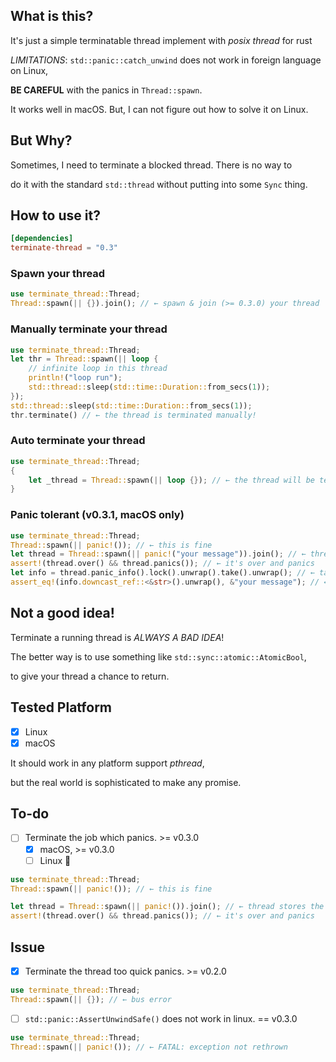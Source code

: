 ## What is this?

It's just a simple terminatable thread implement with *posix thread* for rust

*LIMITATIONS*: `std::panic::catch_unwind` does not work in foreign language on Linux,

**BE CAREFUL** with the panics in `Thread::spawn`.

It works well in macOS. But, I can not figure out how to solve it on Linux.

## But Why?

Sometimes, I need to terminate a blocked thread. There is no way to 

do it with the standard `std::thread` without putting into some `Sync` thing.

## How to use it?

```toml
[dependencies]
terminate-thread = "0.3"
```

### Spawn your thread

```rust
use terminate_thread::Thread;
Thread::spawn(|| {}).join(); // ← spawn & join (>= 0.3.0) your thread
```

### Manually terminate your thread

```rust
use terminate_thread::Thread;
let thr = Thread::spawn(|| loop {
    // infinite loop in this thread
    println!("loop run");
    std::thread::sleep(std::time::Duration::from_secs(1));
});
std::thread::sleep(std::time::Duration::from_secs(1));
thr.terminate() // ← the thread is terminated manually!
```

### Auto terminate your thread

```rust
use terminate_thread::Thread;
{
    let _thread = Thread::spawn(|| loop {}); // ← the thread will be terminated when thread is dropped
}
```

### Panic tolerant (v0.3.1, macOS only)

```rust
use terminate_thread::Thread;
Thread::spawn(|| panic!()); // ← this is fine
let thread = Thread::spawn(|| panic!("your message")).join(); // ← thread stores the panic info
assert!(thread.over() && thread.panics()); // ← it's over and panics
let info = thread.panic_info().lock().unwrap().take().unwrap(); // ← take out the panic info
assert_eq!(info.downcast_ref::<&str>().unwrap(), &"your message"); // ← get your panic info
```

## Not a good idea!

Terminate a running thread is *ALWAYS A BAD IDEA*!

The better way is to use something like `std::sync::atomic::AtomicBool`,

to give your thread a chance to return.

## Tested Platform

- [x] Linux
- [x] macOS

It should work in any platform support *pthread*,

but the real world is sophisticated to make any promise.

## To-do 

- [ ] Terminate the job which panics. >= v0.3.0 
    - [x] macOS, >= v0.3.0
    - [ ] Linux 🚧

```rust
use terminate_thread::Thread;
Thread::spawn(|| panic!()); // ← this is fine

let thread = Thread::spawn(|| panic!()).join(); // ← thread stores the panic info
assert!(thread.over() && thread.panics()); // ← it's over and panics
```

## Issue

- [x] Terminate the thread too quick panics. >= v0.2.0

```rust
use terminate_thread::Thread;
Thread::spawn(|| {}); // ← bus error
```

- [ ] `std::panic::AssertUnwindSafe()` does not work in linux. == v0.3.0

```rust
use terminate_thread::Thread;
Thread::spawn(|| panic!()); // ← FATAL: exception not rethrown
```
